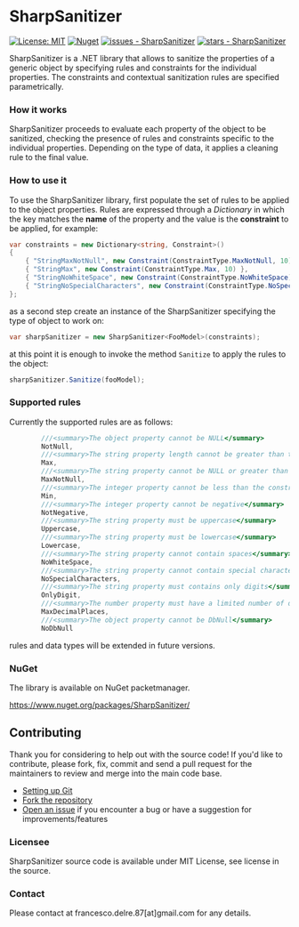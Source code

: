 # SharpSanitizer

[![License: MIT](https://img.shields.io/badge/License-MIT-yellow.svg)](https://opensource.org/licenses/MIT)
[![Nuget](https://img.shields.io/nuget/v/SharpSanitizer?style=plastic)](https://www.nuget.org/packages/SharpSanitizer)
[![issues - SharpSanitizer](https://img.shields.io/github/issues/engineering87/SharpSanitizer)](https://github.com/engineering87/SharpSanitizer/issues)
[![stars - SharpSanitizer](https://img.shields.io/github/stars/engineering87/SharpSanitizer?style=social)](https://github.com/engineering87/SharpSanitizer)

SharpSanitizer is a .NET library that allows to sanitize the properties of a generic object by specifying rules and constraints for the individual properties.
The constraints and contextual sanitization rules are specified parametrically.

### How it works
SharpSanitizer proceeds to evaluate each property of the object to be sanitized, checking the presence of rules and constraints specific to the individual properties. Depending on the type of data, it applies a cleaning rule to the final value.

### How to use it
To use the SharpSanitizer library, first populate the set of rules to be applied to the object properties. Rules are expressed through a *Dictionary* in which the key matches the **name** of the property and the value is the **constraint** to be applied, for example:

```csharp
var constraints = new Dictionary<string, Constraint>()
{
    { "StringMaxNotNull", new Constraint(ConstraintType.MaxNotNull, 10) },
    { "StringMax", new Constraint(ConstraintType.Max, 10) },
    { "StringNoWhiteSpace", new Constraint(ConstraintType.NoWhiteSpace) },
    { "StringNoSpecialCharacters", new Constraint(ConstraintType.NoSpecialCharacters) }
};
```
as a second step create an instance of the SharpSanitizer specifying the type of object to work on:

```csharp
var sharpSanitizer = new SharpSanitizer<FooModel>(constraints);
```

at this point it is enough to invoke the method `Sanitize` to apply the rules to the object:

```csharp
sharpSanitizer.Sanitize(fooModel);
```

### Supported rules

Currently the supported rules are as follows:

```csharp
        ///<summary>The object property cannot be NULL</summary>
        NotNull,
        ///<summary>The string property length cannot be greater than the constraint</summary>
        Max,
        ///<summary>The string property cannot be NULL or greater than the constraint</summary>
        MaxNotNull,
        ///<summary>The integer property cannot be less than the constraint</summary>
        Min,
        ///<summary>The integer property cannot be negative</summary>
        NotNegative,
        ///<summary>The string property must be uppercase</summary>
        Uppercase,
        ///<summary>The string property must be lowercase</summary>
        Lowercase,
        ///<summary>The string property cannot contain spaces</summary>
        NoWhiteSpace,
        ///<summary>The string property cannot contain special characters</summary>
        NoSpecialCharacters,
        ///<summary>The string property must contains only digits</summary>
        OnlyDigit,
        ///<summary>The number property must have a limited number of decimals places</summary>
        MaxDecimalPlaces,
        ///<summary>The object property cannot be DbNull</summary>
        NoDbNull
```
rules and data types will be extended in future versions.

### NuGet

The library is available on NuGet packetmanager.

https://www.nuget.org/packages/SharpSanitizer/

## Contributing

Thank you for considering to help out with the source code!
If you'd like to contribute, please fork, fix, commit and send a pull request for the maintainers to review and merge into the main code base.

 * [Setting up Git](https://docs.github.com/en/get-started/getting-started-with-git/set-up-git)
 * [Fork the repository](https://docs.github.com/en/pull-requests/collaborating-with-pull-requests/working-with-forks/fork-a-repo)
 * [Open an issue](https://github.com/engineering87/SharpSanitizer/issues) if you encounter a bug or have a suggestion for improvements/features

### Licensee
SharpSanitizer source code is available under MIT License, see license in the source.

### Contact
Please contact at francesco.delre.87[at]gmail.com for any details.
